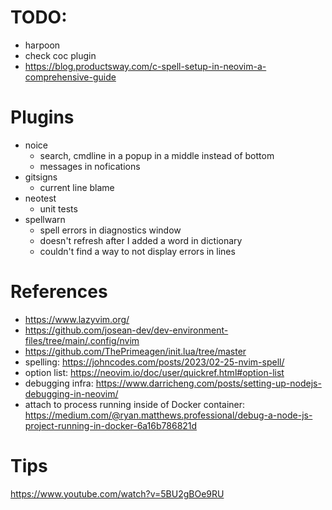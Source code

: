 # TODO:

- harpoon
- check coc plugin
- https://blog.productsway.com/c-spell-setup-in-neovim-a-comprehensive-guide

# Plugins

- noice
  - search, cmdline in a popup in a middle instead of bottom
  - messages in nofications
- gitsigns
  - current line blame
- neotest
  - unit tests
- spellwarn
  - spell errors in diagnostics window
  * doesn't refresh after I added a word in dictionary
  * couldn't find a way to not display errors in lines

# References

- https://www.lazyvim.org/
- https://github.com/josean-dev/dev-environment-files/tree/main/.config/nvim
- https://github.com/ThePrimeagen/init.lua/tree/master
- spelling: https://johncodes.com/posts/2023/02-25-nvim-spell/
- option list: https://neovim.io/doc/user/quickref.html#option-list
- debugging infra: https://www.darricheng.com/posts/setting-up-nodejs-debugging-in-neovim/
- attach to process running inside of Docker container: https://medium.com/@ryan.matthews.professional/debug-a-node-js-project-running-in-docker-6a16b786821d

# Tips

https://www.youtube.com/watch?v=5BU2gBOe9RU
